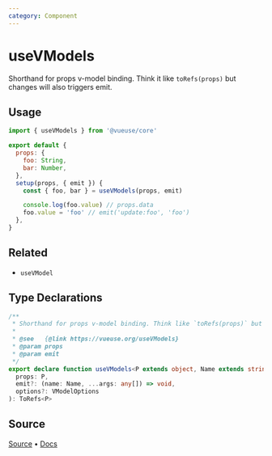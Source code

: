 ```yaml
---
category: Component
---
```


# useVModels

Shorthand for props v-model binding. Think it like `toRefs(props)` but changes will also triggers emit.

## Usage

```js
import { useVModels } from '@vueuse/core'

export default {
  props: {
    foo: String,
    bar: Number,
  },
  setup(props, { emit }) {
    const { foo, bar } = useVModels(props, emit)

    console.log(foo.value) // props.data
    foo.value = 'foo' // emit('update:foo', 'foo')
  },
}
```

## Related

- `useVModel`


<!--FOOTER_STARTS-->
## Type Declarations

```typescript
/**
 * Shorthand for props v-model binding. Think like `toRefs(props)` but changes will also emit out.
 *
 * @see   {@link https://vueuse.org/useVModels}
 * @param props
 * @param emit
 */
export declare function useVModels<P extends object, Name extends string>(
  props: P,
  emit?: (name: Name, ...args: any[]) => void,
  options?: VModelOptions
): ToRefs<P>
```

## Source

[Source](https://github.com/vueuse/vueuse/blob/main/packages/core/useVModels/index.ts) • [Docs](https://github.com/vueuse/vueuse/blob/main/packages/core/useVModels/index.md)


<!--FOOTER_ENDS-->
